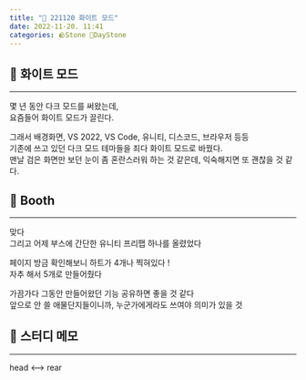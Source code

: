 ```yaml
---
title: "🌱 221120 화이트 모드"
date: 2022-11-20. 11:41
categories: 🪨Stone 🌱DayStone
---
```


## 🗿 화이트 모드

---

몇 년 동안 다크 모드를 써왔는데,  
요즘들어 화이트 모드가 끌린다.  

그래서 배경화면, VS 2022, VS Code, 유니티, 디스코드, 브라우저 등등  
기존에 쓰고 있던 다크 모드 테마들을 죄다 화이트 모드로 바꿨다.  
맨날 검은 화면만 보던 눈이 좀 혼란스러워 하는 것 같은데, 익숙해지면 또 괜찮을 것 같다.  

## 🗿 Booth

---

맞다  
그리고 어제 부스에 간단한 유니티 프리팹 하나를 올렸었다  

페이지 방금 확인해보니 하트가 4개나 찍혀있다 !  
자추 해서 5개로 만들어줬다  

가끔가다 그동안 만들어왔던 기능 공유하면 좋을 것 같다  
앞으로 안 쓸 애물단지들이니까, 누군가에게라도 쓰여야 의미가 있을 것  

## 🗿 스터디 메모

---

head <--> rear
